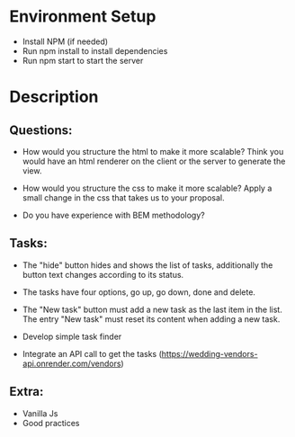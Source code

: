 Environment Setup
=

- Install NPM (if needed)
- Run npm install to install dependencies
- Run npm start to start the server

Description
=

Questions:
-
- How would you structure the html to make it more scalable? Think you would have an html renderer on the client or the server to generate the view.

- How would you structure the css to make it more scalable? Apply a small change in the css that takes us to your proposal.

- Do you have experience with BEM methodology?

 Tasks:
- 
- The "hide" button hides and shows the list of tasks, additionally the button text changes according to its status.
  
- The tasks have four options, go up, go down, done and delete.
  
- The "New task" button must add a new task as the last item in the list. The entry "New task" must reset its content when adding a new task.
  
- Develop simple task finder

- Integrate an API call to get the tasks (https://wedding-vendors-api.onrender.com/vendors)


Extra:
-
- Vanilla Js
- Good practices

